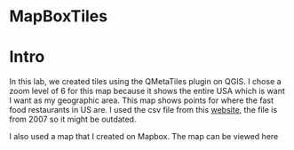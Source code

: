 # MapBoxTiles

# Intro

In this lab, we created tiles using the QMetaTiles plugin on QGIS. I chose a zoom level of 6 for this map because it shows the entire USA which is want I want as my geographic area. This map shows points for where the fast food restaurants in US are. I used the csv file from this [website](www.fastfoodmaps.com), the file is from 2007 so it might be outdated.

I also used a map that I created on Mapbox. The map can be viewed here
